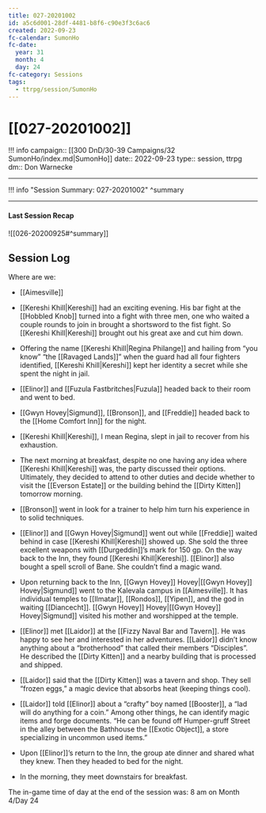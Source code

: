 ```yaml
---
title: 027-20201002
id: a5c6d001-28df-4481-b8f6-c90e3f3c6ac6
created: 2022-09-23
fc-calendar: SumonHo
fc-date:
  year: 31
  month: 4
  day: 24
fc-category: Sessions
tags:
  - ttrpg/session/SumonHo
---
```


# [[027-20201002]]

!!! info
    campaign:: [[300 DnD/30-39 Campaigns/32 SumonHo/index.md|SumonHo]]
    date:: 2022-09-23
    type:: session, ttrpg
    dm:: Don Warnecke


---
!!! info "Session Summary: 027-20201002"
    ^summary

---


#### Last Session Recap

![[026-20200925#^summary]]

## Session Log


Where are we:
- [[Aimesville]]

- [[Kereshi Khill|Kereshi]] had an exciting evening. His bar fight at the [[Hobbled Knob]] turned into a fight with three men, one who waited a couple rounds to join in brought a shortsword to the fist fight. So [[Kereshi Khill|Kereshi]] brought out his great axe and cut him down.
- Offering the name [[Kereshi Khill|Regina Philange]] and hailing from “you know” “the [[Ravaged Lands]]” when the guard had all four fighters identified, [[Kereshi Khill|Kereshi]] kept her identity a secret while she spent the night in jail.
- [[Elinor]] and [[Fuzula Fastbritches|Fuzula]] headed back to their room and went to bed.
- [[Gwyn Hovey|Sigmund]], [[Bronson]], and [[Freddie]] headed back to the [[Home Comfort Inn]] for the night.
- [[Kereshi Khill|Kereshi]], I mean Regina, slept in jail to recover from his exhaustion.  
- The next morning at breakfast, despite no one having any idea where [[Kereshi Khill|Kereshi]] was, the party discussed their options. Ultimately, they decided to attend to other duties and decide whether to visit the [[Everson Estate]] or the building behind the [[Dirty Kitten]] tomorrow morning.
- [[Bronson]] went in look for a trainer to help him turn his experience in to solid techniques.
- [[Elinor]] and [[Gwyn Hovey|Sigmund]] went out while [[Freddie]] waited behind in case [[Kereshi Khill|Kereshi]] showed up. She sold the three excellent weapons with [[Durgeddin]]’s mark for 150 gp. On the way back to the Inn, they found [[Kereshi Khill|Kereshi]]. [[Elinor]] also bought a spell scroll of Bane. She couldn’t find a magic wand.
- Upon returning back to the Inn, [[Gwyn Hovey]] Hovey|[[Gwyn Hovey]] Hovey|Sigmund]] went to the Kalevala campus in [[Aimesville]]. It has individual temples to [[Ilmatar]], [[Rondos]], [[Yipen]], and the god in waiting [[Diancecht]]. [[Gwyn Hovey]] Hovey|[[Gwyn Hovey]] Hovey|Sigmund]] visited his mother and worshipped at the temple.
- [[Elinor]] met [[Laidor]] at the [[Fizzy Naval Bar and Tavern]]. He was happy to see her and interested in her adventures. [[Laidor]] didn’t know anything about a “brotherhood” that called their members “Disciples”. He described the [[Dirty Kitten]] and a nearby building that is processed and shipped.
- [[Laidor]] said that the [[Dirty Kitten]] was a tavern and shop. They sell “frozen eggs,” a magic device that absorbs heat (keeping things cool).
- [[Laidor]] told [[Elinor]] about a “crafty” boy named [[Booster]], a “lad will do anything for a coin.” Among other things, he can identify magic items and forge documents. “He can be found off Humper-gruff Street in the alley between the Bathhouse the [[Exotic Object]], a store specializing in uncommon used items.” 
- Upon [[Elinor]]’s return to the Inn, the group ate dinner and shared what they knew. Then they headed to bed for the night.
- In the morning, they meet downstairs for breakfast.  

The in-game time of day at the end of the session was: 8 am on Month 4/Day 24

